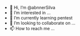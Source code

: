 - 👋 Hi, I’m @abnnerSilva
- 👀 I’m interested in ...
- 🌱 I’m currently learning pentest
- 💞️ I’m looking to collaborate on ...
- 📫 How to reach me ...

<!---
abnnerLotus/abnnerLotus is a ✨ special ✨ repository because its `README.md` (this file) appears on your GitHub profile.
You can click the Preview link to take a look at your changes.
--->
